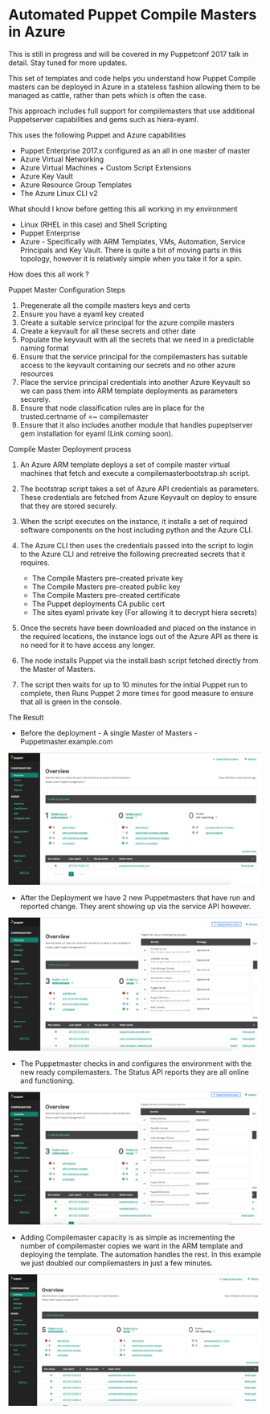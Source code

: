 # Automated Puppet Compile Masters in Azure

This is still in progress and will be covered in my Puppetconf 2017 talk in detail. Stay tuned for more updates.

This set of templates and code helps you understand how Puppet Compile masters can be deployed in Azure in a stateless fashion allowing them to be managed as cattle, rather than pets which is often the case.

This approach includes full support for compilemasters that use additional Puppetserver capabilities and gems such as hiera-eyaml.

This uses the following Puppet and Azure capabilities

 * Puppet Enterprise 2017.x configured as an all in one master of master
 * Azure Virtual Networking
 * Azure Virtual Machines + Custom Script Extensions
 * Azure Key Vault
 * Azure Resource Group Templates
 * The Azure Linux CLI v2

What should I know before getting this all working in my environment

* Linux (RHEL in this case) and Shell Scripting
* Puppet Enterprise
* Azure - Specifically with ARM Templates, VMs, Automation, Service Principals and Key Vault. There is quite a bit of moving parts in this topology, however it is relatively simple when you take it for a spin.


How does this all work ?

Puppet Master Configuration Steps
1. Pregenerate all the compile masters keys and certs
2. Ensure you have a eyaml key created
3. Create a suitable service principal for the azure compile masters
4. Create a keyvault for all these secrets and other date
5. Populate the keyvault with all the secrets that we need in a predictable naming format
6. Ensure that the service principal for the compilemasters has suitable access to the keyvault containing our secrets and no other azure resources
7. Place the service principal credentials into another Azure Keyvault so we can pass them into ARM template deployments as parameters securely.
8. Ensure that node classification rules are in place for the trusted.certname of =~ compilemaster
9. Ensure that it also includes another module that handles pupeptserver gem installation for eyaml (Link coming soon).


Compile Master Deployment process

1. An Azure ARM template deploys a set of compile master virtual machines that fetch and execute a compilemasterbootstrap.sh script.


2. The bootstrap script takes a set of Azure API credentials as parameters. These credentials are fetched from Azure Keyvault on deploy to ensure that they are stored securely.


3. When the script executes on the instance, it installs a set of required software components on the host including python and the Azure CLI.

4. The Azure CLI then uses the credentials passed into the script to login to the Azure CLI and retreive the following precreated secrets that it requires.

    * The Compile Masters pre-created private key
    * The Compile Masters pre-created public key
    * The Compile Masters pre-created certificate
    * The Puppet deployments CA public cert
    * The sites eyaml private key (For allowing it to decrypt hiera secrets)

5. Once the secrets have been downloaded and placed on the instance in the required locations, the instance logs out of the Azure API as there is no need for it to have access any longer.


6. The node installs Puppet via the install.bash script fetched directly from the Master of Masters.


7. The script then waits for up to 10 minutes for the initial Puppet run to complete, then Runs Puppet 2 more times for good measure to ensure that all is green in the console.



The Result

* Before the deployment - A single Master of Masters - Puppetmaster.example.com

![Single Puppetmaster](https://raw.githubusercontent.com/keirans/azure-arm/master/docs/img/Single_Master.png)



* After the Deployment we have 2 new Puppetmasters that have run and reported change. They arent showing up via the service API however.

![Bootstrapping Puppetmasters](https://raw.githubusercontent.com/keirans/azure-arm/master/docs/img/Compile_Masters_Bootstrap.png)

* The Puppetmaster checks in and configures the environment with the new ready compilemasters. The Status API reports they are all online and functioning.


![Bootstrapping Puppetmasters](https://raw.githubusercontent.com/keirans/azure-arm/master/docs/img/Compile_Masters_Online.png)


* Adding Compilemaster capacity is as simple as incrementing the number of compilemaster copies we want in the ARM template and deploying the template. The automation handles the rest. In this example we just doubled our compilemasters in just a few minutes.


![Additional Capacity](https://raw.githubusercontent.com/keirans/azure-arm/master/docs/img/Additional_compilemaster_capacity.png)
